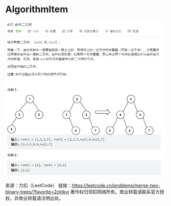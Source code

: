 # AlgorithmItem
![img.png](img.png)

来源：力扣（LeetCode）
链接：https://leetcode.cn/problems/merge-two-binary-trees/?favorite=2cktkvj
著作权归领扣网络所有。商业转载请联系官方授权，非商业转载请注明出处。
